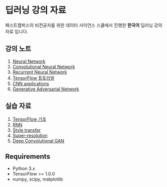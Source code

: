 # 딥러닝 강의 자료
패스트캠퍼스의  비전공자를 위한 데이터 사이언스 스쿨에서 진행한 **한국어** 딥러닝 강의 자료 입니다.

## 강의 노트
1. [Neural Network](slides/NN.pdf)
2. [Convolutional Neural Network](slides/CNN.pdf)
3. [Recurrent Neural Network](slides/RNN.pdf)
4. [TensorFlow 튜토리얼](slides/TensorFlow.pdf)
5. [CNN applications](slides/CNN_applications.pdf)
6. [Generative Adversarial Network](slides/GAN.pdf)

## 실습 자료
1. [TensorFlow 기초](codes/basics)
2. [RNN](codes/rnn)
3. [Style transfer](codes/style_transfer)
4. [Super-resolution](codes/super_resolution)
5. [Deep Convolutional GAN](codes/gan)

## Requirements

- Python 3.x
- TensorFlow >= 1.0.0
- numpy, scipy, matplotlib
